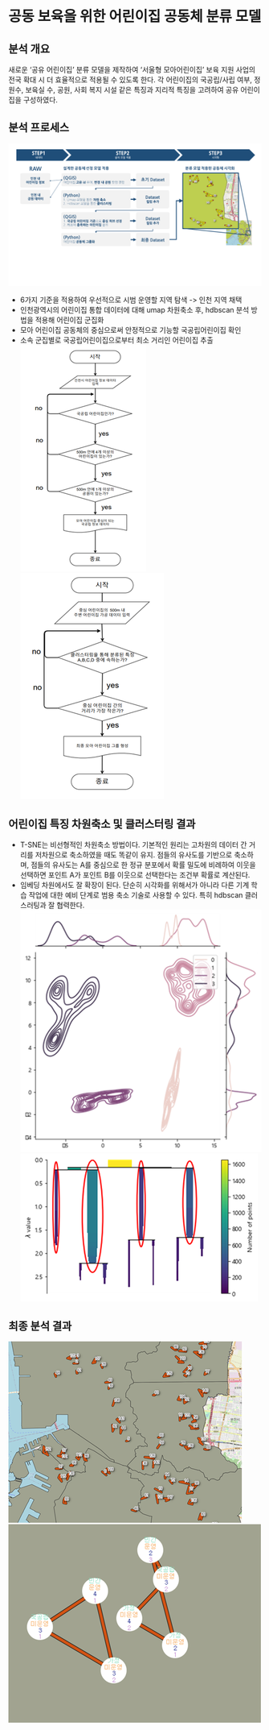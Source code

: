 # 공동 보육을 위한 어린이집 공동체 분류 모델
## 분석 개요
새로운 ‘공유 어린이집’ 분류 모델을 제작하여 ‘서울형 모아어린이집’ 보육 지원 사업의 전국 확대 시 더 효율적으로 적용될 수 있도록 한다. 
각 어린이집의 국공립/사립 여부, 정원수, 보육실 수, 공원, 사회 복지 시설 같은 특징과 지리적 특징을 고려하여 공유 어린이집을 구성하였다. 
## 분석 프로세스
![분석 프롤세스](./img/image01.png)
  - 6가지 기준을 적용하여 우선적으로 시범 운영할 지역 탐색 -> 인천 지역 채택
  - 인천광역시의 어린이집 통합 데이터에 대해 umap 차원축소 후, hdbscan 분석 방법을 적용해 어린이집 군집화
  - 모아 어린이집 공동체의 중심으로써 안정적으로 기능할 국공립어린이집 확인
  - 소속 군집별로 국공립어린이집으로부터 최소 거리인 어린이집 추출
![중심 모아어린이집 선정 순서도](./img/image02.png)
![모아어린이집 그룹 생성 순서도](./img/image03.png)

## 어린이집 특징 차원축소 및 클러스터링 결과
  - T-SNE는 비선형적인 차원축소 방법이다. 기본적인 원리는 고차원의 데이터 간 거리를 저차원으로 축소하였을 때도 똑같이 유지. 점들의 유사도를 기반으로 축소하며, 점들의 유사도는 A를 중심으로 한 정규 분포에서 확률 밀도에 비례하여 이웃을 선택하면 포인트 A가 포인트 B를 이웃으로 선택한다는 조건부 확률로 계산된다.
  - 임베딩 차원에서도 잘 확장이 된다. 단순히 시각화를 위해서가 아니라 다른 기계 학습 작업에 대한 예비 단계로 범용 축소 기술로 사용할 수 있다. 특히 hdbscan 클러스러팅과 잘 협력한다.
![결과1](./img/image04.png)
![condensed_tree](./img/image05.png)
  
## 최종 분석 결과
![최종결과1](./img/image07.png)
![최종결과1](./img/image08.png)
